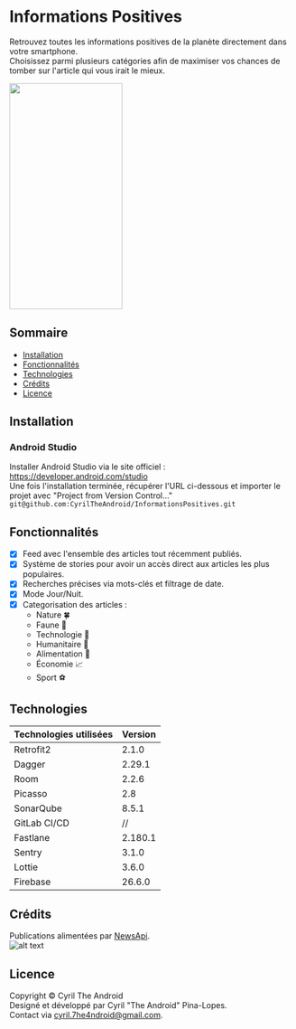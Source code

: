 # Informations Positives

Retrouvez toutes les informations positives de la planète directement dans votre smartphone.\
Choisissez parmi plusieurs catégories afin de maximiser vos chances de tomber sur l'article qui vous irait le mieux.

<img src="https://user-images.githubusercontent.com/78708458/121337807-3415a380-c91d-11eb-9c25-02d47081dc9d.jpg" width=200 height=400 /> 

## Sommaire

- [Installation](#Installation)
- [Fonctionnalités](#Fonctionnalités)
- [Technologies](#Technologies)
- [Crédits](#Crédits)
- [Licence](#Licence)

## Installation
### Android Studio

Installer Android Studio via le site officiel : https://developer.android.com/studio  
Une fois l'installation terminée, récupérer l'URL ci-dessous et importer le projet avec "Project from Version Control..."\
`git@github.com:CyrilTheAndroid/InformationsPositives.git`

## Fonctionnalités

- [x] Feed avec l'ensemble des articles tout récemment publiés.
- [x] Système de stories pour avoir un accès direct aux articles les plus populaires.
- [x] Recherches précises via mots-clés et filtrage de date.
- [x] Mode Jour/Nuit.
- [x] Categorisation des articles :
  - Nature 🍀
  - Faune 🐾
  - Technologie 🤖
  - Humanitaire 💛
  - Alimentation 🍴
  - Économie 📈
  - Sport ⚽

## Technologies

Technologies utilisées | Version
------------ | -------------
Retrofit2 | 2.1.0
Dagger | 2.29.1
Room | 2.2.6
Picasso | 2.8
SonarQube | 8.5.1
GitLab CI/CD | //
Fastlane | 2.180.1
Sentry | 3.1.0
Lottie | 3.6.0
Firebase | 26.6.0

## Crédits

Publications alimentées par [NewsApi](https://newsapi.org/).\
![alt text](https://github.com/CyrilTheAndroid/InformationsPositives/blob/master/app/src/main/res/drawable-v24/newsapi_logo.png?raw=true)

## Licence 

Copyright © Cyril The Android\
Designé et développé par Cyril "The Android" Pina-Lopes.\
Contact via cyril.7he4ndroid@gmail.com.
